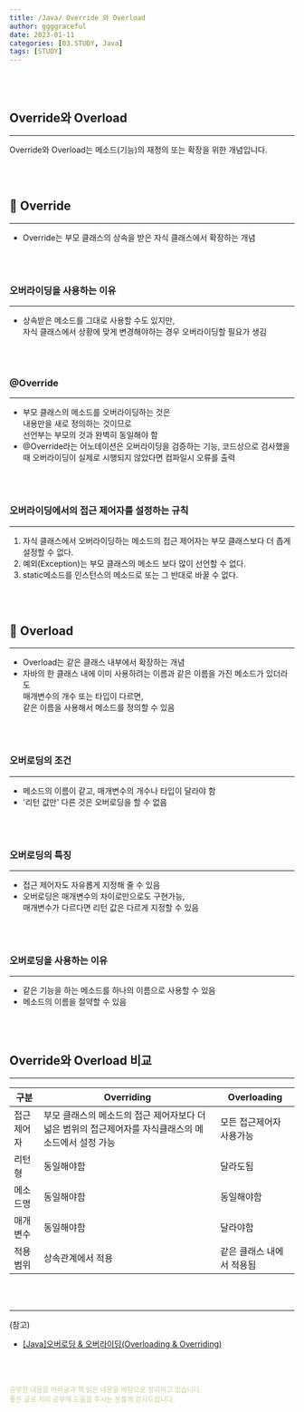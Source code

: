 ```yaml
---
title: /Java/ Override 와 Overload
author: ggggraceful
date: 2023-01-11
categories: [03.STUDY, Java]
tags: [STUDY]
---
```


<br/>
<br/>

## Override와 Overload

---

Override와 Overload는 메소드(기능)의 재정의 또는 확장을 위한 개념입니다.

<br/>
<br/>

## 📌 Override

---

- Override는 부모 클래스의 상속을 받은 자식 클래스에서 확장하는 개념

<br/>
<br/>

### 오버라이딩을 사용하는 이유

---

- 상속받은 메소드를 그대로 사용할 수도 있지만,  
  자식 클래스에서 상황에 맞게 변경해야하는 경우 오버라이딩할 필요가 생김

<br/>
<br/>

### @Override

---

- 부모 클래스의 메소드를 오버라이딩하는 것은  
  내용만을 새로 정의하는 것이므로  
  선언부는 부모의 것과 완벽히 동일해야 함
- @Override라는 어노테이션은 오버라이딩을 검증하는 기능,
  코드상으로 검사했을 때 오버라이딩이 실제로 시행되지 않았다면 컴파일시 오류를 출력

<br/>
<br/>


### 오버라이딩에서의 접근 제어자를 설정하는 규칙

---

1. 자식 클래스에서 오버라이딩하는 메소드의 접근 제어자는 부모 클래스보다 더 좁게 설정할 수 없다.
2. 예외(Exception)는 부모 클래스의 메소드 보다 많이 선언할 수 없다.
3. static메소드를 인스턴스의 메소드로 또는 그 반대로 바꿀 수 없다.

<br/>
<br/>

## 📌 Overload

---

- Overload는 같은 클래스 내부에서 확장하는 개념
- 자바의 한 클래스 내에 이미 사용하려는 이름과 같은 이름을 가진 메소드가 있더라도  
  매개변수의 개수 또는 타입이 다르면,  
  같은 이름을 사용해서 메소드를 정의할 수 있음

<br/>
<br/>

### 오버로딩의 조건

---

- 메소드의 이름이 같고, 매개변수의 개수나 타입이 달라야 함
- '리턴 값만' 다른 것은 오버로딩을 할 수 없음

<br/>
<br/>

### 오버로딩의 특징

---

- 접근 제어자도 자유롭게 지정해 줄 수 있음
- 오버로딩은 매개변수의 차이로만으로도 구현가능,  
  매개변수가 다르다면 리턴 값은 다르게 지정할 수 있음

<br/>
<br/>

### 오버로딩을 사용하는 이유

---

- 같은 기능을 하는 메소드를 하나의 이름으로 사용할 수 있음
- 메소드의 이름을 절약할 수 있음

<br/>
<br/>

## Override와 Overload 비교

---

| 구분   | Overriding | Overloading   |
|------|------------|---------------|
| 접근 제어자 | 부모 클래스의 메소드의 접근 제어자보다 더 넓은 범위의 접근제어자를  자식클래스의 메소드에서 설정 가능| 모든 접근제어자 사용가능 |
| 리턴형  | 동일해야함 | 달라도됨          |
| 메소드명 | 동일해야함 | 동일해야함         |
| 매개변수 | 동일해야함 | 달라야함|
| 적용범위 | 상속관계에서 적용| 같은 클래스 내에서 적용됨|

<br/>
<br/>

---

(참고)

- [[Java]오버로딩 & 오버라이딩(Overloading & Overriding)](https://hyoje420.tistory.com/14)

<br/>
<br/>

<span style="font-size: 12px; color:  #cbce91"> 공부한 내용을 여러글과 책 읽은 내용을 바탕으로 정리하고 있습니다.</span>  
<span style="font-size: 12px; color:  #cbce91"> 좋은 글로 저의 공부에 도움을 주시는 분들께 감사드립니다. </span>

<!--

❤️면접예상질문 ❤️

-->
